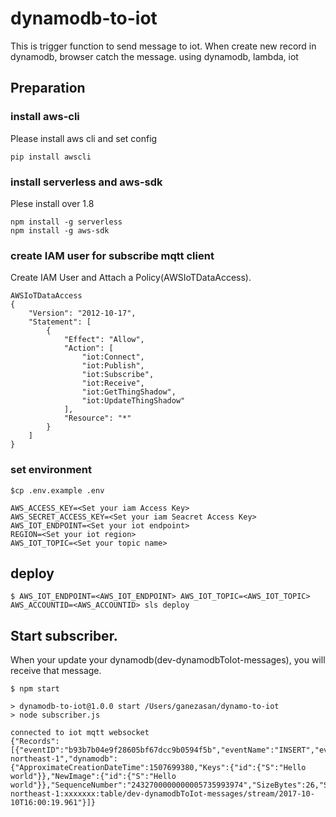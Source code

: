 # dynamodb-to-iot

This is trigger function to send message to iot. When create new record in dynamodb, browser catch the message.
using dynamodb, lambda, iot

## Preparation
### install aws-cli
Please install aws cli and set config
```
pip install awscli
```

### install serverless and aws-sdk
Plese install over 1.8
```
npm install -g serverless
npm install -g aws-sdk
```

### create IAM user for subscribe mqtt client
Create IAM User and Attach a Policy(AWSIoTDataAccess).

```
AWSIoTDataAccess
{
    "Version": "2012-10-17",
    "Statement": [
        {
            "Effect": "Allow",
            "Action": [
                "iot:Connect",
                "iot:Publish",
                "iot:Subscribe",
                "iot:Receive",
                "iot:GetThingShadow",
                "iot:UpdateThingShadow"
            ],
            "Resource": "*"
        }
    ]
}
```

### set environment

```
$cp .env.example .env
```

```
AWS_ACCESS_KEY=<Set your iam Access Key>
AWS_SECRET_ACCESS_KEY=<Set your iam Seacret Access Key>
AWS_IOT_ENDPOINT=<Set your iot endpoint>
REGION=<Set your iot region>
AWS_IOT_TOPIC=<Set your topic name>
```

## deploy

```
$ AWS_IOT_ENDPOINT=<AWS_IOT_ENDPOINT> AWS_IOT_TOPIC=<AWS_IOT_TOPIC> AWS_ACCOUNTID=<AWS_ACCOUNTID> sls deploy
```

## Start subscriber.

When your update your dynamodb(dev-dynamodbToIot-messages), you will receive that message.

```
$ npm start

> dynamodb-to-iot@1.0.0 start /Users/ganezasan/dynamo-to-iot
> node subscriber.js

connected to iot mqtt websocket
{"Records":[{"eventID":"b93b7b04e9f28605bf67dcc9b0594f5b","eventName":"INSERT","eventVersion":"1.1","eventSource":"aws:dynamodb","awsRegion":"ap-northeast-1","dynamodb":{"ApproximateCreationDateTime":1507699380,"Keys":{"id":{"S":"Hello world"}},"NewImage":{"id":{"S":"Hello world"}},"SequenceNumber":"2432700000000005735993974","SizeBytes":26,"StreamViewType":"NEW_AND_OLD_IMAGES"},"eventSourceARN":"arn:aws:dynamodb:ap-northeast-1:xxxxxxx:table/dev-dynamodbToIot-messages/stream/2017-10-10T16:00:19.961"}]}
```
